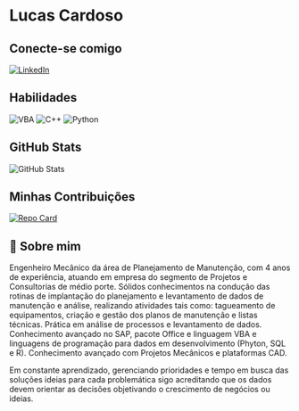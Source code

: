 
# Lucas Cardoso

## Conecte-se comigo

[![LinkedIn](https://img.shields.io/badge/LinkedIn-000?style=for-the-badge&logo=linkedin&logoColor=0E76A8)](https://www.linkedin.com/in/lucas-dcardoso/)

## Habilidades
![VBA](https://img.shields.io/badge/VBA-000?style=for-the-badge&logo=VBA)
![C++](https://img.shields.io/badge/C%2B%2B-000?style=for-the-badge&logo=c%2B%2B&logoColor=00599C)
![Python](https://img.shields.io/badge/Python-000?style=for-the-badge&logo=python)

## GitHub Stats
![GitHub Stats](https://github-readme-stats.vercel.app/api?username=cardomingos&theme=transparent&bg_color=000&border_color=30A3DC&show_icons=true&icon_color=30A3DC&title_color=E94D5F&text_color=FFF)

## Minhas Contribuições

[![Repo Card](https://github-readme-stats.vercel.app/api/pin/?username=cardomingos&repo=dio-lab-open-source&bg_color=000&border_color=30A3DC&show_icons=true&icon_color=30A3DC&title_color=E94D5F&text_color=FFF)](https://github.com/cardomingos/dio-lab-open-source)
## 🚀 Sobre mim
Engenheiro Mecânico da área de Planejamento de Manutenção, com 4 anos de experiência, atuando em empresa do segmento de Projetos e Consultorias de médio porte. Sólidos conhecimentos na condução das rotinas de implantação do planejamento e levantamento de dados de manutenção e análise, realizando atividades tais como: tagueamento de equipamentos, criação e gestão dos planos de manutenção e listas técnicas. Prática em análise de processos e levantamento de dados. Conhecimento avançado no SAP, pacote Office e linguagem VBA e linguagens de programação para dados em desenvolvimento (Phyton, SQL e R). Conhecimento avançado com Projetos Mecânicos e plataformas CAD.

Em constante aprendizado, gerenciando prioridades e tempo em busca das soluções ideias para cada problemática sigo acreditando que os dados devem orientar as decisões objetivando o crescimento de negócios ou ideias.

